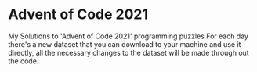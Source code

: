 # Advent of Code 2021
My Solutions to 'Advent of Code 2021' programming puzzles
For each day there's a new dataset that you can download to your machine and use it directly, all the necessary changes to the dataset will be made through out the code.
